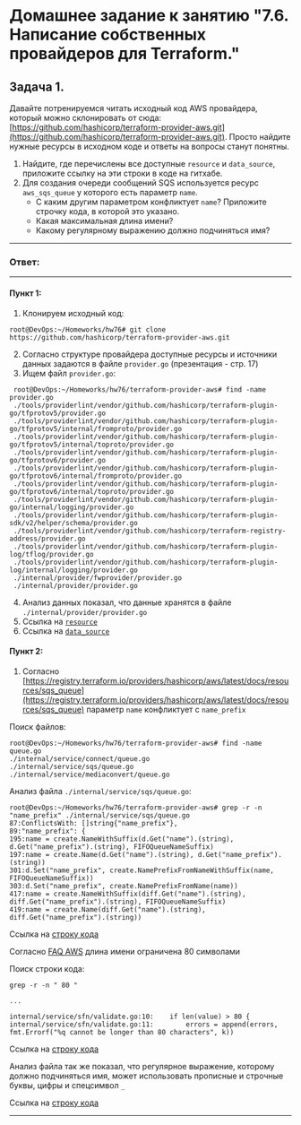 # Домашнее задание к занятию "7.6. Написание собственных провайдеров для Terraform."

## Задача 1. 
Давайте потренируемся читать исходный код AWS провайдера, который можно склонировать от сюда: 
[https://github.com/hashicorp/terraform-provider-aws.git](https://github.com/hashicorp/terraform-provider-aws.git).
Просто найдите нужные ресурсы в исходном коде и ответы на вопросы станут понятны.  


1. Найдите, где перечислены все доступные `resource` и `data_source`, приложите ссылку на эти строки в коде на 
гитхабе.   
2. Для создания очереди сообщений SQS используется ресурс `aws_sqs_queue` у которого есть параметр `name`. 
    * С каким другим параметром конфликтует `name`? Приложите строчку кода, в которой это указано.
    * Какая максимальная длина имени? 
    * Какому регулярному выражению должно подчиняться имя? 

---
### Ответ:
---
#### Пункт 1:


1. Клонируем исходный код:

> 
    root@DevOps:~/Homeworks/hw76# git clone https://github.com/hashicorp/terraform-provider-aws.git
    
2. Согласно структуре провайдера доступные ресурсы и источники данных задаются в файле `provider.go` (презентация - стр. 17)
3. Ищем файл `provider.go`:

>
     root@DevOps:~/Homeworks/hw76/terraform-provider-aws# find -name provider.go
     ./tools/providerlint/vendor/github.com/hashicorp/terraform-plugin-go/tfprotov5/provider.go
     ./tools/providerlint/vendor/github.com/hashicorp/terraform-plugin-go/tfprotov5/internal/fromproto/provider.go
     ./tools/providerlint/vendor/github.com/hashicorp/terraform-plugin-go/tfprotov5/internal/toproto/provider.go
     ./tools/providerlint/vendor/github.com/hashicorp/terraform-plugin-go/tfprotov6/provider.go
     ./tools/providerlint/vendor/github.com/hashicorp/terraform-plugin-go/tfprotov6/internal/fromproto/provider.go
     ./tools/providerlint/vendor/github.com/hashicorp/terraform-plugin-go/tfprotov6/internal/toproto/provider.go
     ./tools/providerlint/vendor/github.com/hashicorp/terraform-plugin-go/internal/logging/provider.go
     ./tools/providerlint/vendor/github.com/hashicorp/terraform-plugin-sdk/v2/helper/schema/provider.go
     ./tools/providerlint/vendor/github.com/hashicorp/terraform-registry-address/provider.go
     ./tools/providerlint/vendor/github.com/hashicorp/terraform-plugin-log/tflog/provider.go
     ./tools/providerlint/vendor/github.com/hashicorp/terraform-plugin-log/internal/logging/provider.go
     ./internal/provider/fwprovider/provider.go
     ./internal/provider/provider.go

4. Анализ данных показал, что данные хранятся в файле `./internal/provider/provider.go`
5. Ссылка на [`resource`](https://github.com/hashicorp/terraform-provider-aws/blob/c67e927dfe8c8d5614bcb78eaddd696d06830528/internal/provider/provider.go#L913)
6. Ссылка на [`data_source`](https://github.com/hashicorp/terraform-provider-aws/blob/c67e927dfe8c8d5614bcb78eaddd696d06830528/internal/provider/provider.go#L415)

#### Пункт 2:

1. Согласно [https://registry.terraform.io/providers/hashicorp/aws/latest/docs/resources/sqs_queue](https://registry.terraform.io/providers/hashicorp/aws/latest/docs/resources/sqs_queue) параметр `name` конфликтует с `name_prefix`

Поиск файлов:

> 
    root@DevOps:~/Homeworks/hw76/terraform-provider-aws# find -name queue.go
    ./internal/service/connect/queue.go
    ./internal/service/sqs/queue.go
    ./internal/service/mediaconvert/queue.go

Анализ файла `./internal/service/sqs/queue.go`:

> 
    root@DevOps:~/Homeworks/hw76/terraform-provider-aws# grep -r -n "name_prefix" ./internal/service/sqs/queue.go
    87:ConflictsWith: []string{"name_prefix"},
    89:"name_prefix": {
    195:name = create.NameWithSuffix(d.Get("name").(string), d.Get("name_prefix").(string), FIFOQueueNameSuffix)
    197:name = create.Name(d.Get("name").(string), d.Get("name_prefix").(string))
    301:d.Set("name_prefix", create.NamePrefixFromNameWithSuffix(name, FIFOQueueNameSuffix))
    303:d.Set("name_prefix", create.NamePrefixFromName(name))
    417:name = create.NameWithSuffix(diff.Get("name").(string), diff.Get("name_prefix").(string), FIFOQueueNameSuffix)
    419:name = create.Name(diff.Get("name").(string), diff.Get("name_prefix").(string))

Ссылка на [строку кода](https://github.com/hashicorp/terraform-provider-aws/blob/c67e927dfe8c8d5614bcb78eaddd696d06830528/internal/service/sqs/queue.go#L82)

Согласно [FAQ AWS](https://aws.amazon.com/ru/sqs/faqs/) длина имени ограничена 80 символами

Поиск строки кода:

> 
    grep -r -n " 80 "
    
    ...
    
    internal/service/sfn/validate.go:10:	if len(value) > 80 {
    internal/service/sfn/validate.go:11:		errors = append(errors, fmt.Errorf("%q cannot be longer than 80 characters", k))

Ссылка на [строку кода](https://github.com/hashicorp/terraform-provider-aws/blob/c67e927dfe8c8d5614bcb78eaddd696d06830528/internal/service/sfn/validate.go#L10)

Анализ файла так же показал, что регулярное выражение, которому должно подчиняться имя, может использовать прописные и строчные буквы, цифры и спецсимвол `_`

Ссылка на [строку кода](https://github.com/hashicorp/terraform-provider-aws/blob/c67e927dfe8c8d5614bcb78eaddd696d06830528/internal/service/sfn/validate.go#L14) 

---
